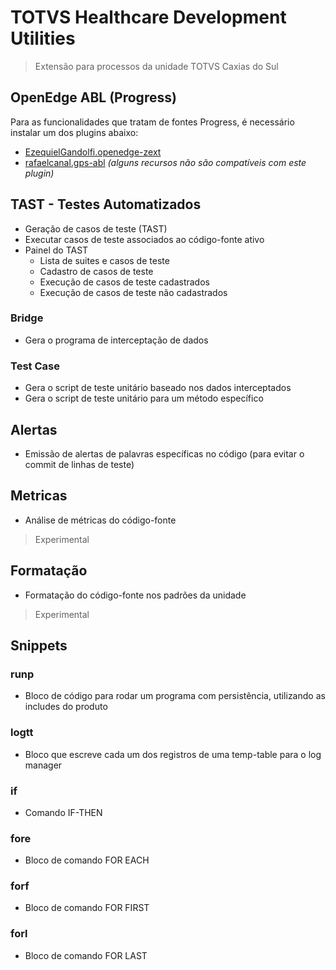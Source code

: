 # TOTVS Healthcare Development Utilities
> Extensão para processos da unidade TOTVS Caxias do Sul

## OpenEdge ABL (Progress)
Para as funcionalidades que tratam de fontes Progress, é necessário instalar um dos plugins abaixo:
- [EzequielGandolfi.openedge-zext](https://marketplace.visualstudio.com/items?itemName=EzequielGandolfi.openedge-zext)
- [rafaelcanal.gps-abl](https://marketplace.visualstudio.com/items?itemName=rafaelcanal.gps-abl)
    _(alguns recursos não são compatíveis com este plugin)_

## TAST - Testes Automatizados
- Geração de casos de teste (TAST)
- Executar casos de teste associados ao código-fonte ativo
- Painel do TAST
    - Lista de suites e casos de teste
    - Cadastro de casos de teste
    - Execução de casos de teste cadastrados
    - Execução de casos de teste não cadastrados

### Bridge
- Gera o programa de interceptação de dados

### Test Case
- Gera o script de teste unitário baseado nos dados interceptados
- Gera o script de teste unitário para um método específico

## Alertas
- Emissão de alertas de palavras específicas no código (para evitar o commit de linhas de teste)

## Metricas
- Análise de métricas do código-fonte 
> Experimental

## Formatação
- Formatação do código-fonte nos padrões da unidade
> Experimental

## Snippets

### runp
- Bloco de código para rodar um programa com persistência, utilizando as includes do produto
### logtt
- Bloco que escreve cada um dos registros de uma temp-table para o log manager
### if
- Comando IF-THEN
### fore
- Bloco de comando FOR EACH
### forf
- Bloco de comando FOR FIRST
### forl
- Bloco de comando FOR LAST
